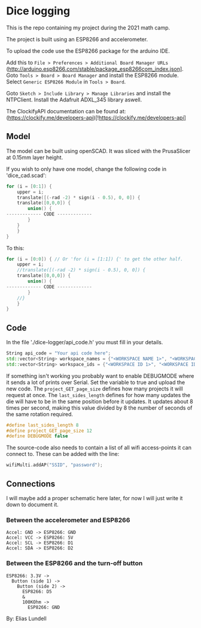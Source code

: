 # Dice logging

This is the repo containing my project during the 2021 math camp.

The project is built using an ESP8266 and accelerometer.

To upload the code use the ESP8266 package for the arduino IDE. 

Add this to `File > Preferences > Additional Board Manager URLs` (http://arduino.esp8266.com/stable/package_esp8266com_index.json]. Goto `Tools > Board > Board Manager` and install the ESP8266 module. Select `Generic ESP8266 Module` in `Tools > Board`.

Goto `Sketch > Include Library > Manage Libraries` and install the NTPClient. Install the Adafruit ADXL_345 library aswell.

The ClockifyAPI documentation can be found at: (https://clockify.me/developers-api)[!https://clockify.me/developers-api]

## Model
The model can be built using openSCAD. It was sliced with the PrusaSlicer at 0.15mm layer height.

If you wish to only have one model, change the following code in 'dice_cad.scad':
```cpp
for (i = [0:1]) {
    upper = i;
    translate([(-rad -2) * sign(i - 0.5), 0, 0]) {
    translate([0,0,0]) {
        union() {
------------- CODE -------------
        }
    }
    }
}
```

To this:
```cpp
for (i = [0:0]) { // Or 'for (i = [1:1]) {' to get the other half.
    upper = i;
    //translate([(-rad -2) * sign(i - 0.5), 0, 0]) {
    translate([0,0,0]) {
        union() {
------------- CODE -------------
        }
    //}
    }
}
```

## Code
In the file './dice-logger/api_code.h' you must fill in your details.

```cpp
String api_code = "Your api code here";
std::vector<String> workspace_names = {"<WORKSPACE NAME 1>", "<WORKSPACE NAME 2>"};
std::vector<String> workspace_ids = {"<WORKSPACE ID 1>", "<WORKSPACE ID 2>"};
```

If something isn't working you probably want to enable DEBUGMODE where it sends a lot of prints over Serial. Set the variable to true and upload the new code.
The `project_GET_page_size` defines how many projects it will request at once.
The `last_sides_length` defines for how many updates the die will have to be in the same position before it updates. It updates about 8 times per second, making this value divided by 8 the number of seconds of the same rotation required.
```cpp
#define last_sides_length 8
#define project_GET_page_size 12
#define DEBUGMODE false
```

The source-code also needs to contain a list of all wifi access-points it can connect to. These can be added with the line:
```cpp
wifiMulti.addAP("SSID", "password");
```

## Connections
I will maybe add a proper schematic here later, for now I will just write it down to document it.

### Between the accelerometer and ESP8266
```
Accel: GND -> ESP8266: GND  
Accel: VCC -> ESP8266: 5V  
Accel: SCL -> ESP8266: D1  
Accel: SDA -> ESP8266: D2  
```

### Between the ESP8266 and the turn-off button
```
ESP8266: 3.3V ->  
  Button (side 1) ->  
    Button (side 2) ->  
      ESP8266: D5  
      &  
      100KOhm ->  
        ESP8266: GND  
```

By: Elias Lundell
